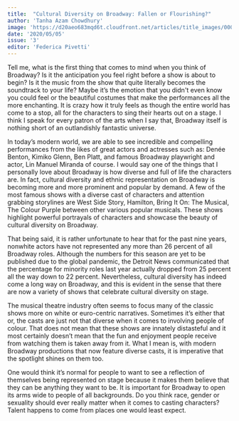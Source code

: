 ```yaml
---
title:  "Cultural Diversity on Broadway: Fallen or Flourishing?"
author: 'Tanha Azam Chowdhury'
image: 'https://d20aeo683mqd6t.cloudfront.net/articles/title_images/000/026/802/original/pixta_22533690_S.jpg?2017&d=750x400'
date: '2020/05/05'
issue: '3'
editor: 'Federica Pivetti'
---
```


Tell me, what is the first thing that comes to mind when you think of Broadway? Is it the anticipation you feel right before a show is about to begin? Is it the music from the show that quite literally becomes the soundtrack to your life? Maybe it’s the emotion that you didn't even know you could feel or the beautiful costumes that make the performances all the more enchanting. It is crazy how it truly feels as though the entire world has come to a stop, all for the characters to sing their hearts out on a stage. I think I speak for every patron of the arts when I say that, Broadway itself is nothing short of an outlandishly fantastic universe.

 In today’s modern world, we are able to see incredible and compelling performances from the likes of great actors and actresses such as: Denée Benton, Kimiko Glenn, Ben Platt, and famous Broadway playwright and actor, Lin Manuel Miranda of course. I would say one of the things that I personally love about Broadway is how diverse and full of life the characters are. In fact, cultural diversity and ethnic representation on Broadway is becoming more and more prominent and popular by demand. A few of the most famous shows with a diverse cast of characters and attention grabbing storylines are West Side Story, Hamilton, Bring It On: The Musical, The Colour Purple between other various popular musicals. These shows highlight powerful portrayals of characters and showcase the beauty of cultural diversity on Broadway.  

That being said, it is rather unfortunate to hear that for the past nine years, nonwhite actors have not represented any more than 26 percent of all Broadway roles. Although the numbers for this season are yet to be published due to the global pandemic, the Detroit News communicated that the percentage for minority roles last year actually dropped from 25 percent all the way down to 22 percent. Nevertheless, cultural diversity has indeed come a long way on Broadway, and this is evident in the sense that there are now a variety of shows that celebrate cultural diversity on stage. 

The musical theatre industry often seems to focus many of the classic shows more on white or euro-centric narratives. Sometimes it’s either that or, the casts are just not that diverse when it comes to involving people of colour. That does not mean that these shows are innately distasteful and it most certainly doesn’t mean that the fun and enjoyment people receive from watching them is taken away from it. What I mean is, with modern Broadway productions that now feature diverse casts, it is imperative that the spotlight shines on them too.

 One would think it’s normal for people to want to see a reflection of themselves being represented on stage because it makes them believe that they can be anything they want to be. It is important for Broadway to open its arms wide to people of all backgrounds. Do you think race, gender or sexuality should ever really matter when it comes to casting characters? Talent happens to come from places one would least expect.  
